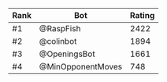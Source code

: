 Rank|Bot|Rating
---|---|---
#1|@RaspFish|2422
#2|@colinbot|1894
#3|@OpeningsBot|1661
#4|@MinOpponentMoves|748

